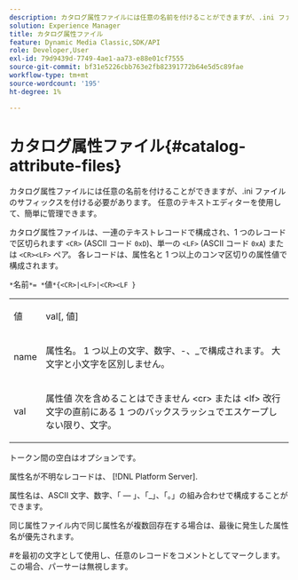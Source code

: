 ```yaml
---
description: カタログ属性ファイルには任意の名前を付けることができますが、.ini ファイルのサフィックスを付ける必要があります。 任意のテキストエディターを使用して、簡単に管理できます。
solution: Experience Manager
title: カタログ属性ファイル
feature: Dynamic Media Classic,SDK/API
role: Developer,User
exl-id: 79d9439d-7749-4ae1-aa73-e88e01cf7555
source-git-commit: bf31e5226cbb763e2fb82391772b64e5d5c89fae
workflow-type: tm+mt
source-wordcount: '195'
ht-degree: 1%

---
```


# カタログ属性ファイル{#catalog-attribute-files}

カタログ属性ファイルには任意の名前を付けることができますが、.ini ファイルのサフィックスを付ける必要があります。 任意のテキストエディターを使用して、簡単に管理できます。

カタログ属性ファイルは、一連のテキストレコードで構成され、1 つのレコードで区切られます `<CR>` (ASCII コード `0xD`)、単一の `<LF>` (ASCII コード `0xA`) または `<CR><LF>` ペア。 各レコードは、属性名と 1 つ以上のコンマ区切りの属性値で構成されます。

`*`名前`*= *`値`*{<CR>|<LF>|<CR><LF }`

<table id="simpletable_0F879121670046AE9414298725961303"> 
 <tr class="strow"> 
  <td class="stentry"> <p><span class="varname"> 値</span> </p> </td> 
  <td class="stentry"> <p><span class="codeph"> <span class="varname"> val</span>[,<span class="varname"> 値</span>]</span> </p> </td> 
 </tr> 
 <tr class="strow"> 
  <td class="stentry"> <p><span class="varname"> name</span> </p> </td> 
  <td class="stentry"> <p>属性名。 1 つ以上の文字、数字、-、_で構成されます。 大文字と小文字を区別しません。 </p></td> 
 </tr> 
 <tr class="strow"> 
  <td class="stentry"> <p><span class="varname"> val</span> </p></td> 
  <td class="stentry"> <p>属性値 次を含めることはできません <span class="codeph"> &lt;cr&gt;</span> または <span class="codeph"> &lt;lf&gt;</span> 改行文字の直前にある 1 つのバックスラッシュでエスケープしない限り、文字。 </p></td> 
 </tr> 
</table>

トークン間の空白はオプションです。

属性名が不明なレコードは、 [!DNL Platform Server].

属性名は、ASCII 文字、数字、「 — 」、「_」、「。」の組み合わせで構成することができます。

同じ属性ファイル内で同じ属性名が複数回存在する場合は、最後に発生した属性名が優先されます。

#を最初の文字として使用し、任意のレコードをコメントとしてマークします。この場合、パーサーは無視します。
